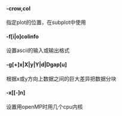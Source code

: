 #### -crow,col
指定plot的位置，在subplot中使用
#### -f[i|o]colinfo
设置ascii的输入或输出格式
#### -g[+]x|X|y|Y|d|Dgap[u]
根据x或y方向上数据之间的巨大差异把数据分块
#### -x[[-]n]
设置用openMP时用几个cpu内核

